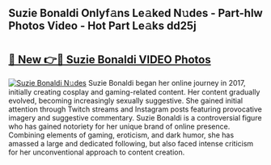 ## Suzie Bonaldi Onlyf𝚊ns Le𝚊ked N𝚞des - Part-hlw Photos Video - Hot Part Le𝚊ks dd25j

# <h2><a href="http://ac54970.deff.icu/?id=Suzie+Bonaldi">🔗 New 👉🔴 Suzie Bonaldi VIDEO Photos</a></h2>

[![Suzie Bonaldi N𝚞des](https://i.imgur.com/rIISA9y.gif)](http://ac54970.deff.icu/?id=Suzie+Bonaldi)
Suzie Bonaldi began her online journey in 2017, initially creating cosplay and gaming-related content. Her content gradually evolved, becoming increasingly sexually suggestive. She gained initial attention through Twitch streams and Instagram posts featuring provocative imagery and suggestive commentary. Suzie Bonaldi is a controversial figure who has gained notoriety for her unique brand of online presence. Combining elements of gaming, eroticism, and dark humor, she has amassed a large and dedicated following, but also faced intense criticism for her unconventional approach to content creation.
